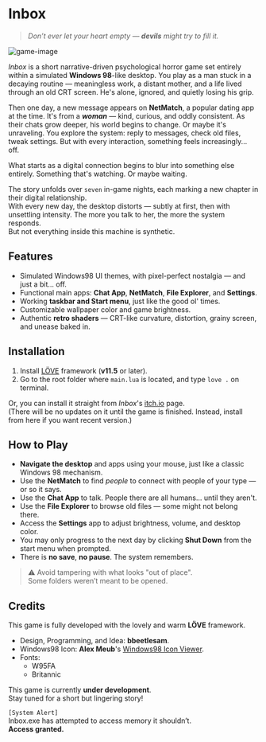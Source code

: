 # Inbox

> _Don’t ever let your heart empty — **devils** might try to fill it._

![game-image](https://github.com/user-attachments/assets/3ae5c2c7-0f03-44ff-ad30-3e917193d219)

_Inbox_ is a short narrative-driven psychological horror game set entirely within a simulated **Windows 98**-like desktop. You play as a man stuck in a decaying routine — meaningless work, a distant mother, and a life lived through an old CRT screen. He's alone, ignored, and quietly losing his grip.

Then one day, a new message appears on **NetMatch**, a popular dating app at the time. It's from a _**woman**_ — kind, curious, and oddly consistent. As their chats grow deeper, his world begins to change. Or maybe it's unraveling. You explore the system: reply to messages, check old files, tweak settings. But with every interaction, something feels increasingly... off.

What starts as a digital connection begins to blur into something else entirely. Something that's watching. Or maybe waiting.

The story unfolds over `seven` in-game nights, each marking a new chapter in their digital relationship.\
With every new day, the desktop distorts — subtly at first, then with unsettling intensity. The more you talk to her, the more the system responds.\
But not everything inside this machine is synthetic.

## Features

- Simulated Windows98 UI themes, with pixel-perfect nostalgia — and just a bit... off.
- Functional main apps: **Chat App**, **NetMatch**, **File Explorer**, and **Settings**.
- Working **taskbar and Start menu**, just like the good ol' times.
- Customizable wallpaper color and game brightness.
- Authentic **retro shaders** — CRT-like curvature, distortion, grainy screen, and unease baked in.

## Installation

1. Install [LÖVE](https://love2d.org/) framework (**v11.5** or later).
2. Go to the root folder where `main.lua` is located, and type `love .` on terminal.

Or, you can install it straight from _Inbox_'s [itch.io](https://bbeetlesam.itch.io/inbox) page.\
(There will be no updates on it until the game is finished. Instead, install from here if you want recent version.)

## How to Play

- **Navigate the desktop** and apps using your mouse, just like a classic Windows 98 mechanism.
- Use the **NetMatch** to find _people_ to connect with people of your type — or so it says.
- Use the **Chat App** to talk. People there are all humans... until they aren't.
- Use the **File Explorer** to browse old files — some might not belong there.
- Access the **Settings** app to adjust brightness, volume, and desktop color.
- You may only progress to the next day by clicking **Shut Down** from the start menu when prompted.
- There is **no save**, **no pause**. The system remembers.

> ⚠️ Avoid tampering with what looks "out of place".  
> Some folders weren’t meant to be opened.  

## Credits

This game is fully developed with the lovely and warm **LÖVE** framework.

- Design, Programming, and Idea: **bbeetlesam**.
- Windows98 Icon: **Alex Meub**'s [Windows98 Icon Viewer](https://win98icons.alexmeub.com/).
- Fonts:
  - W95FA
  - Britannic

This game is currently **under development**.\
Stay tuned for a short but lingering story!

`[System Alert]`\
Inbox.exe has attempted to access memory it shouldn’t.\
**Access granted.**

<!-- project started around 2025/04/15-16 -->
